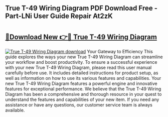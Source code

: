 ## True T-49 Wiring Diagram PDF Download Free - Part-LNi User Guide Repair At2zK

# <h2><a href="http://dfl7g7.blite.top/?on=True+T-49+Wiring+Diagram">🔗Download New 👉🔴 True T-49 Wiring Diagram</a></h2>

[![True T-49 Wiring Diagram download](https://i.imgur.com/lujVjoI.png)](http://dfl7g7.blite.top/?on=True+T-49+Wiring+Diagram)
Your Gateway to Efficiency This guide explores the ways your new True T-49 Wiring Diagram can streamline your workflow and boost productivity. To ensure a successful experience with your new True T-49 Wiring Diagram, please read this user manual carefully before use. It includes detailed instructions for product setup, as well as information on how to use its various features and capabilities. Your new True T-49 Wiring Diagram features a powerful engine and innovative features for exceptional performance. We believe that the True T-49 Wiring Diagram has been a comprehensive and thorough resource in your quest to understand the features and capabilities of your new item. If you need any assistance or have any questions, our customer service team is always available.
